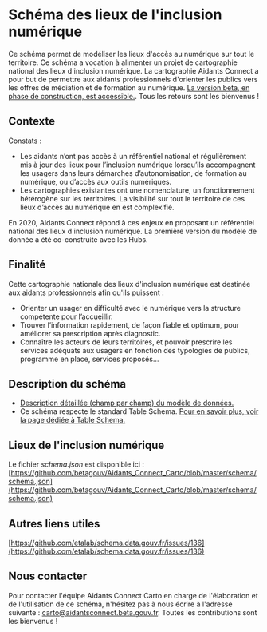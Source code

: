 <MenuSchema />

# Schéma des lieux de l'inclusion numérique

Ce schéma permet de modéliser les lieux d'accès au numérique sur tout le territoire. Ce schéma a vocation à alimenter un projet de cartographie national des lieux d'inclusion numérique. La cartographie Aidants Connect a pour but de permettre aux aidants professionnels d'orienter les publics vers les offres de médiation et de formation au numérique. [La version beta, en phase de construction, est accessible.](https://carto.aidantsconnect.beta.gouv.fr/). Tous les retours sont les bienvenus ! 

## Contexte 

Constats :
- Les aidants n’ont pas accès à un référentiel national et régulièrement mis à jour des lieux pour l’inclusion numérique lorsqu’ils accompagnent les usagers dans leurs démarches d’autonomisation, de formation au numérique, ou d’accès aux outils numériques.
- Les cartographies existantes ont une nomenclature, un fonctionnement hétérogène sur les territoires. La visibilité sur tout le territoire de ces lieux d’accès au numérique en est complexifié. 

En 2020, Aidants Connect répond à ces enjeux en proposant un référentiel national des lieux d'inclusion numérique. La première version du modèle de donnée a été co-construite avec les Hubs. 

## Finalité 

Cette cartographie nationale des lieux d'inclusion numérique est destinée aux aidants professionnels afin qu'ils puissent : 
- Orienter un usager en difficulté avec le numérique vers la structure compétente pour l’accueillir.
- Trouver l’information rapidement, de façon fiable et optimum, pour améliorer sa prescription après diagnostic.
- Connaître les acteurs de leurs territoires, et pouvoir prescrire les services adéquats aux usagers en fonction des typologies de publics, programme en place, services proposés…

## Description du schéma

  * [Description détaillée (champ par champ) du modèle de données.](https://github.com/betagouv/Aidants_Connect_Carto/wiki/Sch%C3%A9ma-:-description-du-mod%C3%A8le-de-donn%C3%A9e-(v1))
  * Ce schéma respecte le standard Table Schema. [Pour en savoir plus, voir la page dédiée à Table Schema.](https://github.com/betagouv/Aidants_Connect_Carto/wiki/Sch%C3%A9ma-%3A-introduction-%C3%A0-Table-Schema)

## Lieux de l'inclusion numérique

Le fichier *schema.json* est disponible ici : [https://github.com/betagouv/Aidants_Connect_Carto/blob/master/schema/schema.json](https://github.com/betagouv/Aidants_Connect_Carto/blob/master/schema/schema.json)

## Autres liens utiles

[https://github.com/etalab/schema.data.gouv.fr/issues/136](https://github.com/etalab/schema.data.gouv.fr/issues/136)

## Nous contacter 

Pour contacter l'équipe Aidants Connect Carto en charge de l'élaboration et de l'utilisation de ce schéma, n'hésitez pas à nous écrire à l'adresse suivante : carto@aidantsconnect.beta.gouv.fr. Toutes les contributions sont les bienvenus !